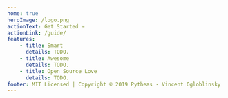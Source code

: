 ```yaml
---
home: true
heroImage: /logo.png
actionText: Get Started →
actionLink: /guide/
features:
    - title: Smart
      details: TODO.
    - title: Awesome
      details: TODO.
    - title: Open Source Love
      details: TODO.
footer: MIT Licensed | Copyright © 2019 Pytheas - Vincent Ogloblinsky
---
```

